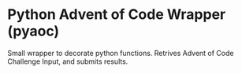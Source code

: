 # Python Advent of Code Wrapper (pyaoc)

Small wrapper to decorate python functions.
Retrives Advent of Code Challenge Input, and submits results.